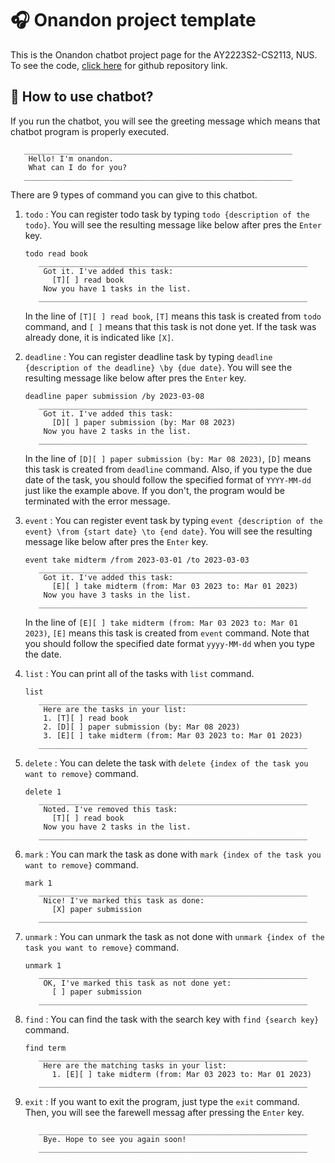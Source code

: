 # 🎧 Onandon project template

This is the Onandon chatbot project page for the AY2223S2-CS2113, NUS. To see the code, [click here](https://github.com/0nandon/ip) for github repository link.

## 🧐 How to use chatbot?

If you run the chatbot, you will see the greeting message which means that
chatbot program is properly executed.
   ```
      ____________________________________________________________
       Hello! I'm onandon.
       What can I do for you?
      ____________________________________________________________
   ```

There are 9 types of command you can give to this chatbot.
1. `todo` : You can register todo task by typing `todo {description of the todo}`.
   You will see the resulting message like below after pres the `Enter` key.
   ```
   todo read book
      ____________________________________________________________
       Got it. I've added this task:
         [T][ ] read book
       Now you have 1 tasks in the list.
      ____________________________________________________________
   ```
   In the line of `[T][ ] read book`, `[T]` means this task is created from `todo` command,
   and `[ ]` means that this task is not done yet. If the task was already done, it is indicated like
   `[X]`.

2. `deadline` : You can register deadline task by typing `deadline {description of the deadline} \by {due date}`.
   You will see the resulting message like below after pres the `Enter` key.
   ```
   deadline paper submission /by 2023-03-08
      ____________________________________________________________
       Got it. I've added this task:
         [D][ ] paper submission (by: Mar 08 2023)
       Now you have 2 tasks in the list.
      ____________________________________________________________
   ```
   In the line of `[D][ ] paper submission (by: Mar 08 2023)`, `[D]` means this task is created from `deadline` command.
   Also, if you type the due date of the task, you should follow the specified format of `YYYY-MM-dd`
   just like the example above. If you don't, the program would be terminated with the error message.

3. `event` : You can register event task by typing `event {description of the event} \from {start date}
   \to {end date}`. You will see the resulting message like below after pres the `Enter` key.
   ```
   event take midterm /from 2023-03-01 /to 2023-03-03
      ____________________________________________________________
       Got it. I've added this task:
         [E][ ] take midterm (from: Mar 03 2023 to: Mar 01 2023)
       Now you have 3 tasks in the list.
      ____________________________________________________________
   ```
   In the line of `[E][ ] take midterm (from: Mar 03 2023 to: Mar 01 2023)`, `[E]` means this task is created from `event` command.
   Note that you should follow the specified date format `yyyy-MM-dd` when you type the date.

4. `list` : You can print all of the tasks with `list` command.
   ```
   list
      ____________________________________________________________
       Here are the tasks in your list:
       1. [T][ ] read book
       2. [D][ ] paper submission (by: Mar 08 2023)
       3. [E][ ] take midterm (from: Mar 03 2023 to: Mar 01 2023)
      ____________________________________________________________
   ```

5. `delete` : You can delete the task with `delete {index of the task you want to remove}` command.
   ```
   delete 1
      ____________________________________________________________
       Noted. I've removed this task:
         [T][ ] read book
       Now you have 2 tasks in the list.
      ____________________________________________________________
   ```

6. `mark` : You can mark the task as done with `mark {index of the task you want to remove}` command.
   ```
   mark 1
      ____________________________________________________________
       Nice! I've marked this task as done:
         [X] paper submission
      ____________________________________________________________
   ```
7. `unmark` : You can unmark the task as not done with `unmark {index of the task you want to remove}` command.
   ```
   unmark 1
      ____________________________________________________________
       OK, I've marked this task as not done yet:
         [ ] paper submission
      ____________________________________________________________
   ```
8. `find` : You can find the task with the search key with `find {search key}` command.
   ```
   find term
      ____________________________________________________________
       Here are the matching tasks in your list:
         1. [E][ ] take midterm (from: Mar 03 2023 to: Mar 01 2023)
      ____________________________________________________________
   ```
9. `exit` : If you want to exit the program, just type the `exit` command. Then, you will see the
   farewell messag after pressing the `Enter` key.
   ```
      ____________________________________________________________
       Bye. Hope to see you again soon!
      ____________________________________________________________
   ```  

